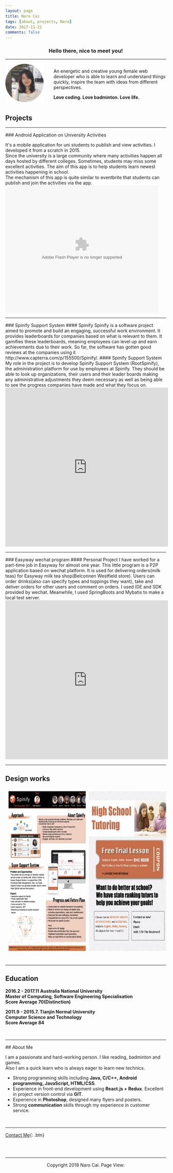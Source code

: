 ```yaml
---
layout: page
title: Naro Cai
tags: [about, projects, Naro]
date: 2017-11-21
comments: false
---
```

    
<center><h3><b> Hello there, nice to meet you!</b></h3></center>
<hr class="hr-line">

<div class="row">
	<div class="column col1"><img src="../assets/img/naro.png" class="photo"></div>
	<div class="column col2">
		<p>An energetic and creative young female web developer who is able to learn and understand things quickly, inspire the team with ideas from different perspectives. </p>
		<p><b>Love coding. Love badminton. Love life.</b></p>
	</div>
</div>

<style>
.column {
    float: left;
}
.col1{
	width: 30%;
}
.col2{
	width: 70%;
	text-align: left;
}
.row:after {
    content: "";
    display: table;
    clear: both;
}
.photo{
	width: 120px;
	height: 120px;
}
</style>


## Projects
<hr class='hr-line'>
### Android Application on University Activities

It's a mobile application for uni students to publish and view activities. I developed it from a scratch in 2015.   
Since the university is a large community where many activities happen all days hosted by different colleges. Sometimes, students may miss some excellent activities. The aim of this app is to help students learn newest activities happening in school.   
The mechanism of this app is quite similar to eventbrite that students can publish and join the activities via the app.
<embed src='http://player.youku.com/player.php/sid/XMzQ1MzAxNTk1Ng==/v.swf' allowFullScreen='true' quality='high' width='480' height='400' align='middle' allowScriptAccess='always' type='application/x-shockwave-flash'></embed>
<br>
<hr class='hr-line'>
### Spinify Support System 
#### Spinify
Spinify is a software project aimed to promote and build an engaging, successful work environment. It provides leaderboards for companies based on what is relevant to them. It gamifies these leaderboards, meaning employees can level up and earn achievements due to their work. So far, the software has gotten good reviews at the companies using it http://www.capterra.com/p/155500/Spinify/.
#### Spinify Support System
My role in the project is to develop Spinify Support System (RootSpinify), the administration platform for use by employees at Spinify. They should be able to look up organizations, their users and their leader boards making any administrative adjustments they deem necessary as well as being able to see the progress companies have made and what they focus on.
<iframe height="498" width="510" src="http://tv.sohu.com/upload/static/share/share_play.html#98804622_330392510_0_9001_0" frameborder="0" ></iframe>


<br>
<hr class='hr-line'>
### Easyway wechat program
#### Personal Project
I have worked for a part-time job in Easyway for almost one year. This little program is a P2P application based on wechat platform. It is used for delivering orders(milk teas) for Easyway milk tea shop(Belconnen Westfield store). Users can order drinks(also can specify types and toppings they want), take and deliver orders for other users and comment on orders.
I used IDE and SDK provided by wechat. Meanwhile, I used SpringBoots and Mybatis to make a local test server.
<iframe height="498" width="510" src="http://player.youku.com/embed/XMzQ1MzAyMjc4OA" frameborder="0" ></iframe>
<br>
<hr class='hr-line'>

## Design works

<div class="row">
	<div class="column" style="width:50%"><img src="spinify.jpg" style="width:450px;height: 500px;padding: 10px"></div>
	<div class="column" style="width:50%">
		<img src="99atar_flyer.jpg" style="width:450px;height: 500px;padding:10px">
	</div>
</div>
<br>
<hr class='hr-line'>

## Education

**2016.2 - 2017.11 Australia National University**   
**Master of Computing, Software Engineering Specialisation**   
**Score Average 70(Distinction)**

**2011.9 - 2015.7. Tianjin Normal University**   
**Computer Science and Technology**   
**Score Average 84**   

<br>
<hr class='hr-line'>
## About Me

I am a passionate and hard-working person. I like reading, badminton and games.   
Also I am a quick learn who is always eager to learn new technics.   
* Strong programming skills including **Java, C/C++, Android programming, JavaScript, HTML/CSS**.   
* Experience in front-end development using **React.js + Redux**. Excellent in project version control via **GIT**.   
* Experience in **Photoshop**, designed many flyers and posters.   
* Strong **communication** skills through my experience in customer service.   

<br>
<hr class='hr-line'>




[Contact Me](mailto:narocai@163.com){: .btn}

<br>
<br>
<hr class="hr-line">
<p style="text-align: center;">Copyright 2018 Naro Cai. Page View: <span id="busuanzi_container_site_uv">
  <span id="busuanzi_value_site_uv"></span>
</span></p>

<script async src="//dn-lbstatics.qbox.me/busuanzi/2.3/busuanzi.pure.mini.js"></script>

